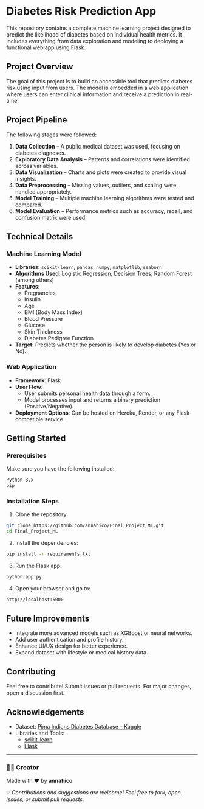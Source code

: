 # Diabetes Risk Prediction App

This repository contains a complete machine learning project designed to predict the likelihood of diabetes based on individual health metrics. It includes everything from data exploration and modeling to deploying a functional web app using Flask.

## Project Overview

The goal of this project is to build an accessible tool that predicts diabetes risk using input from users. The model is embedded in a web application where users can enter clinical information and receive a prediction in real-time.

## Project Pipeline

The following stages were followed:

1. **Data Collection** – A public medical dataset was used, focusing on diabetes diagnoses.
2. **Exploratory Data Analysis** – Patterns and correlations were identified across variables.
3. **Data Visualization** – Charts and plots were created to provide visual insights.
4. **Data Preprocessing** – Missing values, outliers, and scaling were handled appropriately.
5. **Model Training** – Multiple machine learning algorithms were tested and compared.
6. **Model Evaluation** – Performance metrics such as accuracy, recall, and confusion matrix were used.

## Technical Details

### Machine Learning Model

- **Libraries**: `scikit-learn`, `pandas`, `numpy`, `matplotlib`, `seaborn`
- **Algorithms Used**: Logistic Regression, Decision Trees, Random Forest (among others)
- **Features**:
  - Pregnancies
  - Insulin
  - Age
  - BMI (Body Mass Index)
  - Blood Pressure
  - Glucose
  - Skin Thickness
  - Diabetes Pedigree Function
- **Target**: Predicts whether the person is likely to develop diabetes (Yes or No).

### Web Application

- **Framework**: Flask
- **User Flow**:
  - User submits personal health data through a form.
  - Model processes input and returns a binary prediction (Positive/Negative).
- **Deployment Options**: Can be hosted on Heroku, Render, or any Flask-compatible service.

## Getting Started

### Prerequisites

Make sure you have the following installed:

```bash
Python 3.x
pip
```

### Installation Steps

1. Clone the repository:

```bash
git clone https://github.com/annahico/Final_Project_ML.git
cd Final_Project_ML
```

2. Install the dependencies:

```bash
pip install -r requirements.txt
```

3. Run the Flask app:

```bash
python app.py
```

4. Open your browser and go to:

```bash
http://localhost:5000
```


## Future Improvements

- Integrate more advanced models such as XGBoost or neural networks.
- Add user authentication and profile history.
- Enhance UI/UX design for better experience.
- Expand dataset with lifestyle or medical history data.

## Contributing

Feel free to contribute! Submit issues or pull requests. For major changes, open a discussion first.

## Acknowledgements

- Dataset: [Pima Indians Diabetes Database – Kaggle](https://www.kaggle.com/datasets/johndasilva/diabetes)
- Libraries and Tools:
  - [scikit-learn](https://scikit-learn.org/)
  - [Flask](https://flask.palletsprojects.com/)

---

### 👩‍💻 Creator

Made with ❤️ by **annahico**

💡 *Contributions and suggestions are welcome! Feel free to fork, open issues, or submit pull requests.*

